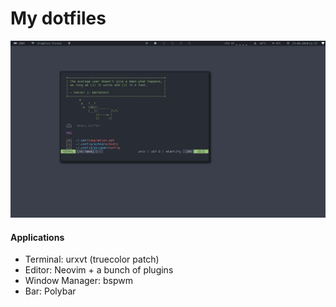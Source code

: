 # My dotfiles

![desktop](Pictures/desktop.png)

#### Applications

- Terminal: urxvt (truecolor patch)
- Editor: Neovim + a bunch of plugins
- Window Manager: bspwm
- Bar: Polybar
